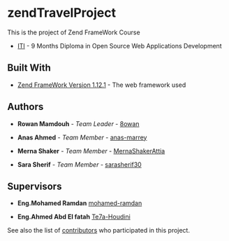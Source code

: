 # zendTravelProject

This is the project of Zend FrameWork Course 
* [ITI](http://iti.gov.eg/) - 9 Months Diploma in Open Source Web Applications Development


## Built With

* [Zend FrameWork Version 1.12.1](https://framework.zend.com/manual/1.12/en/learning.quickstart.html) - The web framework used

## Authors

* **Rowan Mamdouh** - *Team Leader* - [8owan](https://github.com/8owan)

* **Anas Ahmed** - *Team Member* - [anas-marrey](https://github.com/anas-marrey)

* **Merna Shaker** - *Team Member* - [MernaShakerAttia](https://github.com/MernaShakerAttia)

* **Sara Sherif** - *Team Member* - [sarasherif30](https://github.com/sarasherif30)

## Supervisors

* **Eng.Mohamed Ramdan**  [mohamed-ramdan](https://github.com/mohamed-ramdan)

* **Eng.Ahmed Abd El fatah**  [Te7a-Houdini](https://github.com/Te7a-Houdini)

See also the list of [contributors](https://github.com/8owan/zendTravelProject/graphs/contributors) who participated in this project.
